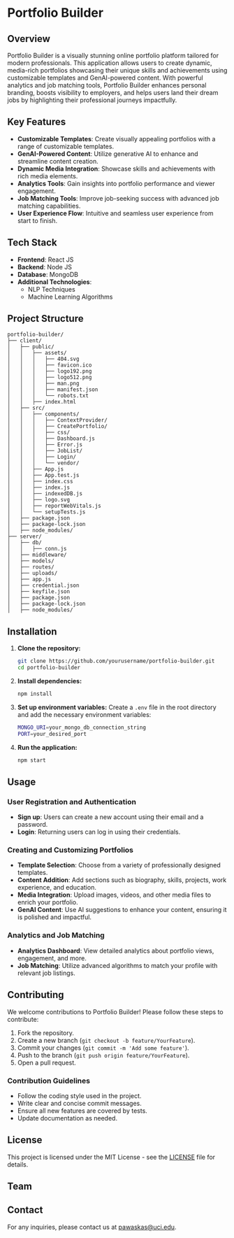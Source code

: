 # Portfolio Builder

## Overview

Portfolio Builder is a visually stunning online portfolio platform tailored for modern professionals. This application allows users to create dynamic, media-rich portfolios showcasing their unique skills and achievements using customizable templates and GenAI-powered content. With powerful analytics and job matching tools, Portfolio Builder enhances personal branding, boosts visibility to employers, and helps users land their dream jobs by highlighting their professional journeys impactfully.

## Key Features

- **Customizable Templates**: Create visually appealing portfolios with a range of customizable templates.
- **GenAI-Powered Content**: Utilize generative AI to enhance and streamline content creation.
- **Dynamic Media Integration**: Showcase skills and achievements with rich media elements.
- **Analytics Tools**: Gain insights into portfolio performance and viewer engagement.
- **Job Matching Tools**: Improve job-seeking success with advanced job matching capabilities.
- **User Experience Flow**: Intuitive and seamless user experience from start to finish.

## Tech Stack

- **Frontend**: React JS
- **Backend**: Node JS
- **Database**: MongoDB
- **Additional Technologies**:
  - NLP Techniques
  - Machine Learning Algorithms

## Project Structure

```
portfolio-builder/
├── client/
│   ├── public/
│   │   ├── assets/
│   │   │   ├── 404.svg
│   │   │   ├── favicon.ico
│   │   │   ├── logo192.png
│   │   │   ├── logo512.png
│   │   │   ├── man.png
│   │   │   ├── manifest.json
│   │   │   └── robots.txt
│   │   ├── index.html
│   ├── src/
│   │   ├── components/
│   │   │   ├── ContextProvider/
│   │   │   ├── CreatePortfolio/
│   │   │   ├── css/
│   │   │   ├── Dashboard.js
│   │   │   ├── Error.js
│   │   │   ├── JobList/
│   │   │   ├── Login/
│   │   │   └── vendor/
│   │   ├── App.js
│   │   ├── App.test.js
│   │   ├── index.css
│   │   ├── index.js
│   │   ├── indexedDB.js
│   │   ├── logo.svg
│   │   ├── reportWebVitals.js
│   │   └── setupTests.js
│   ├── package.json
│   ├── package-lock.json
│   ├── node_modules/
├── server/
│   ├── db/
│   │   ├── conn.js
│   ├── middleware/
│   ├── models/
│   ├── routes/
│   ├── uploads/
│   ├── app.js
│   ├── credential.json
│   ├── keyfile.json
│   ├── package.json
│   ├── package-lock.json
│   ├── node_modules/

```

## Installation

1. **Clone the repository:**
   ```sh
   git clone https://github.com/yourusername/portfolio-builder.git
   cd portfolio-builder
   ```

2. **Install dependencies:**
   ```sh
   npm install
   ```

3. **Set up environment variables:**
   Create a `.env` file in the root directory and add the necessary environment variables:
   ```sh
   MONGO_URI=your_mongo_db_connection_string
   PORT=your_desired_port
   ```

4. **Run the application:**
   ```sh
   npm start
   ```

## Usage

### User Registration and Authentication

- **Sign up**: Users can create a new account using their email and a password.
- **Login**: Returning users can log in using their credentials.

### Creating and Customizing Portfolios

- **Template Selection**: Choose from a variety of professionally designed templates.
- **Content Addition**: Add sections such as biography, skills, projects, work experience, and education.
- **Media Integration**: Upload images, videos, and other media files to enrich your portfolio.
- **GenAI Content**: Use AI suggestions to enhance your content, ensuring it is polished and impactful.

### Analytics and Job Matching

- **Analytics Dashboard**: View detailed analytics about portfolio views, engagement, and more.
- **Job Matching**: Utilize advanced algorithms to match your profile with relevant job listings.

## Contributing

We welcome contributions to Portfolio Builder! Please follow these steps to contribute:

1. Fork the repository.
2. Create a new branch (`git checkout -b feature/YourFeature`).
3. Commit your changes (`git commit -m 'Add some feature'`).
4. Push to the branch (`git push origin feature/YourFeature`).
5. Open a pull request.

### Contribution Guidelines

- Follow the coding style used in the project.
- Write clear and concise commit messages.
- Ensure all new features are covered by tests.
- Update documentation as needed.

## License

This project is licensed under the MIT License - see the [LICENSE](LICENSE) file for details.

## Team



## Contact

For any inquiries, please contact us at [pawaskas@uci.edu](mailto:pawaskas@uci.edu).
